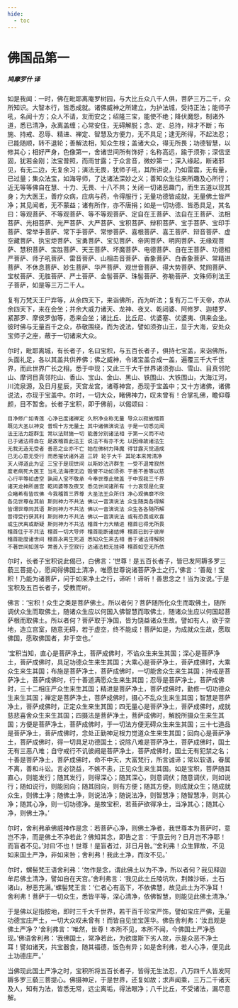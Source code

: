```yaml
---
hide:
  - toc
---
```


# **佛国品第一**

##### 鸠摩罗什 译

如是我闻：一时，佛在毗耶离庵罗树园，与大比丘众八千人俱，菩萨三万二千，众所知识。大智本行，皆悉成就。诸佛威神之所建立，为护法城，受持正法；能师子吼，名闻十方；众人不请，友而安之；绍隆三宝，能使不绝；降伏魔怨，制诸外道，悉已清净，永离盖缠；心常安住，无碍解脱；念、定、总持，辩才不断；布施、持戒、忍辱、精进、禅定、智慧及方便力，无不具足；逮无所得，不起法忍；已能随顺，转不退轮；善解法相，知众生根；盖诸大众，得无所畏；功德智慧，以修其心；相好严身，色像第一，舍诸世间所有饰好；名称高远，踰于须弥；深信坚固，犹若金刚；法宝普照，而雨甘露；于众言音，微妙第一；深入缘起，断诸邪见，有无二边，无复余习；演法无畏，犹师子吼，其所讲说，乃如雷震，无有量，已过量；集众法宝，如海导师，了达诸法深妙之义；善知众生往来所趣及心所行；近无等等佛自在慧、十力、无畏、十八不共；关闭一切诸恶趣门，而生五道以现其身；为大医王，善疗众病，应病与药，令得服行；无量功德皆成就，无量佛土皆严净；其见闻者，无不蒙益；诸有所作，亦不唐捐；如是一切功德、皆悉具足，其名曰：等观菩萨、不等观菩萨、等不等观菩萨、定自在王菩萨、法自在王菩萨、法相菩萨、光相菩萨、光严菩萨、大严菩萨、宝积菩萨、辩积菩萨、宝手菩萨、宝印手菩萨、常举手菩萨、常下手菩萨、常惨菩萨、喜根菩萨、喜王菩萨、辩音菩萨、虚空藏菩萨、执宝炬菩萨、宝勇菩萨、宝见菩萨、帝网菩萨、明网菩萨、无缘观菩萨、慧积菩萨、宝胜菩萨、天王菩萨、坏魔菩萨、电德菩萨、自在王菩萨、功德相严菩萨、师子吼菩萨、雷音菩萨、山相击音菩萨、香象菩萨、白香象菩萨、常精进菩萨、不休息菩萨、妙生菩萨、华严菩萨、观世音菩萨、得大势菩萨、梵网菩萨、宝杖菩萨、无胜菩萨、严土菩萨、金髻菩萨、珠髻菩萨、弥勒菩萨、文殊师利法王子菩萨，如是等三万二千人。

复有万梵天王尸弃等，从余四天下，来诣佛所，而为听法；复有万二千天帝，亦从余四天下，来在会坐；并余大威力诸天、龙神、夜叉、乾闼婆、阿修罗、迦楼罗、紧那罗、摩侯罗伽等，悉来会坐；诸比丘、比丘尼、优婆塞、优婆夷、俱来会坐。彼时佛与无量百千之众，恭敬围绕，而为说法，譬如须弥山王，显于大海，安处众宝师子之座，蔽于一切诸来大众。

尔时，毗耶离城，有长者子，名曰宝积，与五百长者子，俱持七宝盖，来诣佛所，头面礼足，各以其盖共供养佛；佛之威神，令诸宝盖合成一盖，遍覆三千大千世界，而此世界广长之相，悉于中现；又此三千大千世界诸须弥山、雪山、目真邻陀山、摩诃目真邻陀山、香山、宝山、金山、黑山、铁围山、大铁围山，大海江河，川流泉源，及日月星辰，天宫龙宫，诸尊神宫，悉现于宝盖中；又十方诸佛，诸佛说法，亦现于宝盖中。尔时，一切大众，睹佛神力，叹未曾有！合掌礼佛，瞻仰尊颜，目不暂舍。长者子宝积，即于佛前，以偈颂曰：
```
目净修广如青莲 心净已度诸禅定 久积净业称无量 导众以寂故稽首
既见大圣以神变 普现十方无量土 其中诸佛演说法 于是一切悉见闻
法王法力超群生 常以法财施一切 能善分别诸法相 于第一义而不动
已于诸法得自在 是故稽首此法王 说法不有亦不无 以因缘故诸法生
无我无造无受者 善恶之业亦不亡 始在佛树力降魔 得甘露灭觉道成
已无心意无受行 而悉摧伏诸外道 三转 轮于大千 其轮本来常清净
天人得道此为证 三宝于是现世间 以斯妙法济群生 一受不退常寂然
度老病死大医王 当礼法海德无边 毁誉不动如须弥 于善不善等以慈
心行平等如虚空 孰闻人宝不敬承 今奉世尊此微盖 于中现我三千界
诸天龙神所居宫 乾闼婆等及夜叉 悉见世间诸所有 十力哀现是化变
众睹希有皆叹佛 今我稽首三界尊 大圣法王众所归 净心观佛靡不欣
各见世尊在其前 斯则神力不共法 佛以一音演说法 众生随类各得解
皆谓世尊同其语 斯则神力不共法 佛以一音演说法 众生各各随所解
普得受行获其利 斯则神力不共法 佛以一音演说法 或有恐畏或欢喜
或生厌离或断疑 斯则神力不共法 稽首十力大精进 稽首已得无所畏
稽首住于不共法 稽首一切大导师 稽首能断诸结缚 稽首已到于彼岸
稽首能度诸世间 稽首永离生死道 悉知众生来去相 善于诸法得解脱
不著世间如莲华 常善入于空寂行 达诸法相无挂碍 稽首如空无所依
```
尔时，长者子宝积说此偈已，白佛言：‘世尊！是五百长者子，皆已发阿耨多罗三藐三菩提心，愿闻得佛国土清净，唯愿世尊说诸菩萨净土之行。’佛言：‘善哉！宝积！乃能为诸菩萨，问于如来净土之行，谛听！谛听！善思念之！当为汝说。’于是宝积及五百长者子，受教而听。

佛言：‘宝积！众生之类是菩萨佛土。所以者何？菩萨随所化众生而取佛土，随所调伏众生而取佛土，随诸众生应以何国入佛智慧而取佛土，随诸众生应以何国起菩萨根而取佛土。所以者何？菩萨取于净国，皆为饶益诸众生故。譬如有人，欲于空地，造立宫室，随意无碍，若于虚空，终不能成！菩萨如是，为成就众生故，愿取佛国，愿取佛国者，非于空也。’

‘宝积当知，直心是菩萨净土，菩萨成佛时，不谄众生来生其国；深心是菩萨净土，菩萨成佛时，具足功德众生来生其国；大乘心是菩萨净土，菩萨成佛时，大乘众生来生其国；布施是菩萨净土，菩萨成佛时，一切能舍众生来生其国；持戒是菩萨净土，菩萨成佛时，行十善道满愿众生来生其国；忍辱是菩萨净土，菩萨成佛时，三十二相庄严众生来生其国；精进是菩萨净土，菩萨成佛时，勤修一切功德众生来生其国；禅定是菩萨净土，菩萨成佛时，摄心不乱众生来生其国；智慧是菩萨净土，菩萨成佛时，正定众生来生其国；四无量心是菩萨净土，菩萨成佛时，成就慈悲喜舍众生来生其国；四摄法是菩萨净土，菩萨成佛时，解脱所摄众生来生其国；方便是菩萨净土，菩萨成佛时，于一切法方便无碍众生来生其国；三十七道品是菩萨净土，菩萨成佛时，念处正勤神足根力觉道众生来生其国；回向心是菩萨净土，菩萨成佛时，得一切具足功德国土；说除八难是菩萨净土，菩萨成佛时，国土无有三恶八难；自守戒行不讥彼阙是菩萨净土，菩萨成佛时，国土无有犯禁之名；十善是菩萨净土，菩萨成佛时，命不中夭，大富梵行，所言诚谛；常以软语，眷属不离，善和斗讼。言必饶益，不嫉不恚，正见众生来生其国。如是宝积，菩萨随其直心，则能发行；随其发行，则得深心；随其深心，则意调伏；随意调伏，则如说行；随如说行，则能回向；随其回向，则有方便；随其方便，则成就众生；随成就众生，则佛土净；随佛土净，则说法净；随说法净，则智慧净；随智慧净，则其心净；随其心净，则一切功德净。是故宝积，若菩萨欲得净土，当净其心；随其心净，则佛土净。’

尔时，舍利弗承佛威神作是念：若菩萨心净，则佛土净者，我世尊本为菩萨时，意岂不净，而是佛土不净若此？佛知其念，即告之言：‘于意云何？日月岂不净耶！而盲者不见。’对曰‘不也！世尊！是盲者过，非日月咎。’‘舍利弗！众生罪故，不见如来国土严净，非如来咎；舍利弗！我此土净，而汝不见。’

尔时，螺髻梵王语舍利弗：‘勿作是念，谓此佛土以为不净，所以者何？我见释迦牟尼佛土清净，譬如自在天宫。’舍利弗言：‘我见此土丘陵坑坎，荆棘沙砾，土石诸山，秽恶充满。’螺髻梵王言：‘仁者心有高下，不依佛慧，故见此土为不净耳！舍利弗！菩萨于一切众生，悉皆平等，深心清净，依佛智慧，则能见此佛土清净。’

于是佛以足指按地，即时三千大千世界，若干百千珍宝严饰，譬如宝庄严佛，无量功德宝庄严土，一切大众叹未曾有！而皆自见坐宝莲华。佛告舍利弗：‘汝且观是佛土严净？’舍利弗言：‘唯然，世尊！本所不见，本所不闻，今佛国土严净悉现。’佛语舍利弗：‘我佛国土，常净若此，为欲度斯下劣人故，示是众恶不净土耳！譬如诸天，共宝器食，随其福德，饭色有异；如是舍利弗，若人心净，便见此土功德庄严。’

当佛现此国土严净之时，宝积所将五百长者子，皆得无生法忍，八万四千人皆发阿耨多罗三藐三菩提心。佛摄神足，于是世界，还复如故；求声闻乘，三万二千诸天及人，知有为法，皆悉无常，远尘离垢，得法眼净；八千比丘，不受诸法，漏尽意解。